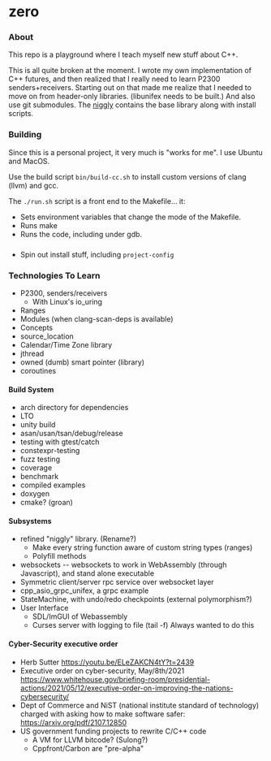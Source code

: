 
# zero

### About

This repo is a playground where I teach myself new stuff about C++.

This is all quite broken at the moment. I wrote my own implementation of C++ futures, and then realized that I really need to learn P2300 senders+receivers. Starting out on that made me realize 
that I needed to move on from header-only libraries. (libunifex needs to be built.) And also 
use git submodules. The [niggly](https://github.com/aaron-michaux/niggly) contains the
base library along with install scripts.

### Building

Since this is a personal project, it very much is "works for me". I use Ubuntu and MacOS.

Use the build script `bin/build-cc.sh` to install custom versions of clang (llvm) and gcc.

The `./run.sh` script is a front end to the Makefile... it:
 * Sets environment variables that change the mode of the Makefile.
 * Runs make
 * Runs the code, including under gdb.

###
 * Spin out install stuff, including `project-config`

### Technologies To Learn
 * P2300, senders/receivers
   - With Linux's io_uring
 * Ranges
 * Modules (when clang-scan-deps is available)
 * Concepts
 * source_location
 * Calendar/Time Zone library
 * jthread
 * owned<T> (dumb) smart pointer (library)
 * coroutines

#### Build System

 * arch directory for dependencies
 * LTO
 * unity build
 * asan/usan/tsan/debug/release
 * testing with gtest/catch
 * constexpr-testing
 * fuzz testing
 * coverage
 * benchmark
 * compiled examples
 * doxygen
 * cmake? (groan)

#### Subsystems

 * refined "niggly" library. (Rename?)
   - Make every string function aware of custom string types (ranges)
   - Polyfill methods
 * websockets -- websockets to work in WebAssembly (through Javascript), and stand alone executable
 * Symmetric client/server rpc service over websocket layer
 * cpp_asio_grpc_unifex, a grpc example
 * StateMachine, with undo/redo checkpoints (external polymorphism?)
 * User Interface
   - SDL/ImGUI of Webassembly
   - Curses server with logging to file (tail -f) Always wanted to do this
 
#### Cyber-Security executive order
 * Herb Sutter https://youtu.be/ELeZAKCN4tY?t=2439
 * Executive order on cyber-security, May/8th/2021 https://www.whitehouse.gov/briefing-room/presidential-actions/2021/05/12/executive-order-on-improving-the-nations-cybersecurity/
 * Dept of Commerce and NiST (national institute standard of technology) charged with asking how to make software safer:
   https://arxiv.org/pdf/2107.12850
 * US government funding projects to rewrite C/C++ code
   - A VM for LLVM bitcode? (Sulong?)
   - Cppfront/Carbon are "pre-alpha"

